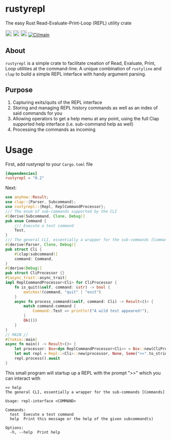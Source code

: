 
# rustyrepl

The easy Rust Read-Evaluate-Print-Loop (REPL) utility crate

[<img alt="github" src="https://img.shields.io/badge/github-slawlor/repl-8da0cb?style=for-the-badge&labelColor=555555&logo=github" height="20">](https://github.com/slawlor/repl)
[<img alt="crates.io" src="https://img.shields.io/crates/v/rustyrepl.svg?style=for-the-badge&color=fc8d62&logo=rust" height="20">](https://crates.io/crates/rustyrepl)
[<img alt="docs.rs" src="https://img.shields.io/badge/docs.rs-rustyrepl-66c2a5?style=for-the-badge&labelColor=555555&logo=docs.rs" height="20">](https://docs.rs/rustyrepl)
[![CI/main](https://github.com/slawlor/repl/actions/workflows/ci.yaml/badge.svg?branch=main)](https://github.com/slawlor/repl/actions/workflows/ci.yaml)

## About

`rustyrepl` is a simple crate to facilitate creation of Read, Evaluate, Print, Loop utilities at the command-line. A unique combination of `rustyline` and `clap` to build a simple REPL interface
with handy argument parsing.

## Purpose

1. Capturing exits/quits of the REPL interface
2. Storing and managing REPL history commands as well as an index of said commands for you
3. Allowing operators to get a help menu at any point, using the full Clap supported help interface (i.e. sub-command help as well)
4. Processing the commands as incoming

# Usage

First, add rustyrepl to your `Cargo.toml` file

```toml
[dependencies]
rustyrepl = "0.2"
```

Next:

```rust
use anyhow::Result;
use clap::{Parser, Subcommand};
use rustyrepl::{Repl, ReplCommandProcessor};
/// The enum of sub-commands supported by the CLI
#[derive(Subcommand, Clone, Debug)]
pub enum Command {
    /// Execute a test command
    Test,
}
/// The general CLI, essentially a wrapper for the sub-commands [Commands]
#[derive(Parser, Clone, Debug)]
pub struct Cli {
    #[clap(subcommand)]
    command: Command,
}
#[derive(Debug)]
pub struct CliProcessor {}
#[async_trait::async_trait]
impl ReplCommandProcessor<Cli> for CliProcessor {
    fn is_quit(&self, command: &str) -> bool {
        matches!(command, "quit" | "exit")
    }
    async fn process_command(&self, command: Cli) -> Result<()> {
        match command.command {
            Command::Test => println!("A wild test appeared!"),
        }
        Ok(())
    }
}
// MAIN //
#[tokio::main]
async fn main() -> Result<()> {
    let processor: Box<dyn ReplCommandProcessor<Cli>> = Box::new(CliProcessor {});
    let mut repl = Repl::<Cli>::new(processor, None, Some(">>".to_string()))?;
    repl.process().await
}
```

This small program will startup up a REPL with the prompt ">>" which you can interact with

```text
>> help
The general CLI, essentially a wrapper for the sub-commands [Commands]

Usage: repl-interface <COMMAND>

Commands:
  test  Execute a test command
  help  Print this message or the help of the given subcommand(s)

Options:
  -h, --help  Print help

```
